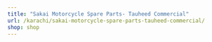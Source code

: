 ```yaml
---
title: "Sakai Motorcycle Spare Parts- Tauheed Commercial"
url: /karachi/sakai-motorcycle-spare-parts-tauheed-commercial/
shop: shop
---
```

